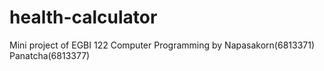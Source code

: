 # health-calculator
Mini project of EGBI 122 Computer Programming by Napasakorn(6813371) Panatcha(6813377)
